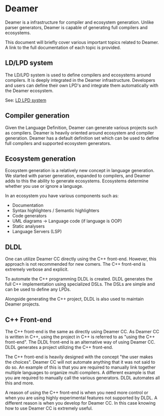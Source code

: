 # Deamer

Deamer is a infrastructure for compiler and ecosystem generation. Unlike parser generators, Deamer is capable of generating full compilers and ecosystems.

This document will briefly cover various important topics related to Deamer. A link to the full documentation of each topic is provided.

## LD/LPD system

The LD/LPD system is used to define compilers and ecosystems around compilers. It is deeply integrated in the Deamer infrastructure. Developers and users can define their own LPD's and integrate them automatically with the Deamer ecosystem.

See: [LD LPD system](./../Language/LD_LPD_system.md)

## Compiler generation

Given the Language Definition, Deamer can generate various projects such as compilers. Deamer is heavily oriented around ecosystem and compiler generation. Deamer has a default definition set which can be used to define full compilers and supported ecosystem generators.



## Ecosystem generation

Ecosystem generation is a relatively new concept in language generation. We started with parser generation, expanded to compilers, and Deamer adds to this the ability to generate ecosystems. Ecosystems determine whether you use or ignore a language.

In an ecosystem you have various components such as:

- Documentation
- Syntax highlighters / Semantic highlighters
- Code generators
- UML diagrams -> Language code (if language is OOP)
- Static analysers
- Language Servers (LSP)



## DLDL

One can utilize Deamer CC directly using the C++ front-end. However, this approach is not recommended for new comers. The C++ front-end is extremely verbose and explicit.

To automate the C++ programming DLDL is created. DLDL generates the full C++ implementation using specialized DSLs. The DSLs are simple and can be used to define any LPDs.

Alongside generating the C++ project, DLDL is also used to maintain Deamer projects.



## C++ Front-end

The C++ front-end is the same as directly using Deamer CC. As Deamer CC is written in C++, using the project in C++ is referred to as "using the C++ front-end". The DLDL front-end is an alternative way of using Deamer CC. DLDL generates a project utilizing the C++ front-end.

The C++ front-end is heavily designed with the concept "the user makes the choices". Deamer CC will not automate anything that it was not said to do so. An example of this is that you are required to manually link together multiple languages to organize multi compilers. A different example is that you are required to manually call the various generators. DLDL automates all this and more.

A reason of using the C++ front-end is when you need more control or when you are using highly experimental features not supported by DLDL. A different reason is when you develop for Deamer CC. In this case knowing how to use Deamer CC is extremely useful.

